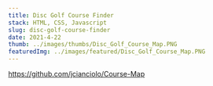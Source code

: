 ```yaml
---
title: Disc Golf Course Finder
stack: HTML, CSS, Javascript
slug: disc-golf-course-finder
date: 2021-4-22
thumb: ../images/thumbs/Disc_Golf_Course_Map.PNG
featuredImg: ../images/featured/Disc_Golf_Course_Map.PNG
---
```


https://github.com/jcianciolo/Course-Map